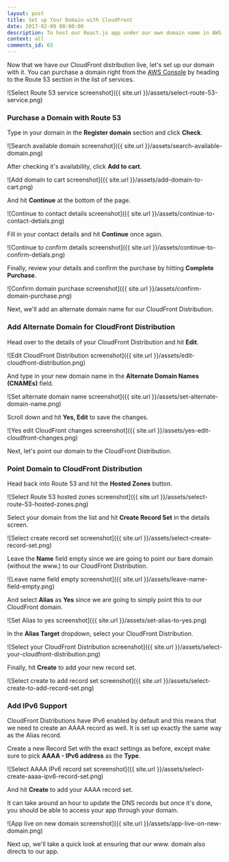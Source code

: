 ```yaml
---
layout: post
title: Set up Your Domain with CloudFront
date: 2017-02-09 00:00:00
description: To host our React.js app under our own domain name in AWS we are going to purchase a domain using Route 53. We will point the domain to our CloudFront Distribution with an Alias Resource Record Set. We also need to create an AAAA Record Set to support IPv6.
context: all
comments_id: 65
---
```


Now that we have our CloudFront distribution live, let's set up our domain with it. You can purchase a domain right from the [AWS Console](https://console.aws.amazon.com) by heading to the Route 53 section in the list of services.

![Select Route 53 service screenshot]({{ site.url }}/assets/select-route-53-service.png)

### Purchase a Domain with Route 53

Type in your domain in the **Register domain** section and click **Check**.

![Search available domain screenshot]({{ site.url }}/assets/search-available-domain.png)

After checking it's availability, click **Add to cart**.

![Add domain to cart screenshot]({{ site.url }}/assets/add-domain-to-cart.png)

And hit **Continue** at the bottom of the page.

![Continue to contact details screenshot]({{ site.url }}/assets/continue-to-contact-detials.png)

Fill in your contact details and hit **Continue** once again.

![Continue to confirm details screenshot]({{ site.url }}/assets/continue-to-confirm-detials.png)

Finally, review your details and confirm the purchase by hitting **Complete Purchase**.

![Confirm domain purchase screenshot]({{ site.url }}/assets/confirm-domain-purchase.png)

Next, we'll add an alternate domain name for our CloudFront Distribution.

### Add Alternate Domain for CloudFront Distribution

Head over to the details of your CloudFront Distribution and hit **Edit**.

![Edit CloudFront Distribution screenshot]({{ site.url }}/assets/edit-cloudfront-distribution.png)

And type in your new domain name in the **Alternate Domain Names (CNAMEs)** field.

![Set alternate domain name screenshot]({{ site.url }}/assets/set-alternate-domain-name.png)

Scroll down and hit **Yes, Edit** to save the changes.

![Yes edit CloudFront changes screenshot]({{ site.url }}/assets/yes-edit-cloudfront-changes.png)

Next, let's point our domain to the CloudFront Distribution.

### Point Domain to CloudFront Distribution

Head back into Route 53 and hit the **Hosted Zones** button.

![Select Route 53 hosted zones screenshot]({{ site.url }}/assets/select-route-53-hosted-zones.png)

Select your domain from the list and hit **Create Record Set** in the details screen.

![Select create record set screenshot]({{ site.url }}/assets/select-create-record-set.png)

Leave the **Name** field empty since we are going to point our bare domain (without the www.) to our CloudFront Distribution.

![Leave name field empty screenshot]({{ site.url }}/assets/leave-name-field-empty.png)

And select **Alias** as **Yes** since we are going to simply point this to our CloudFront domain.

![Set Alias to yes screenshot]({{ site.url }}/assets/set-alias-to-yes.png)

In the **Alias Target** dropdown, select your CloudFront Distribution.

![Select your CloudFront Distribution screenshot]({{ site.url }}/assets/select-your-cloudfront-distribution.png)

Finally, hit **Create** to add your new record set.

![Select create to add record set screenshot]({{ site.url }}/assets/select-create-to-add-record-set.png)

### Add IPv6 Support

CloudFront Distributions have IPv6 enabled by default and this means that we need to create an AAAA record as well. It is set up exactly the same way as the Alias record.

Create a new Record Set with the exact settings as before, except make sure to pick **AAAA - IPv6 address** as the **Type**.

![Select AAAA IPv6 record set screenshot]({{ site.url }}/assets/select-create-aaaa-ipv6-record-set.png)

And hit **Create** to add your AAAA record set.

It can take around an hour to update the DNS records but once it's done, you should be able to access your app through your domain.

![App live on new domain screenshot]({{ site.url }}/assets/app-live-on-new-domain.png)

Next up, we'll take a quick look at ensuring that our www. domain also directs to our app.

